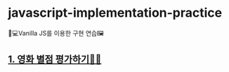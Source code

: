 # javascript-implementation-practice

🤖💻Vanilla JS를 이용한 구현 연습🖼️

## [1. 영화 별점 평가하기🍿🍿](./movie_star_rating/README.md)

